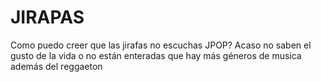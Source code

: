 # JIRAPAS 

Como puedo creer que las jirafas no escuchas JPOP? Acaso no saben el gusto de la vida o no están enteradas que hay más géneros de musica además del reggaeton 